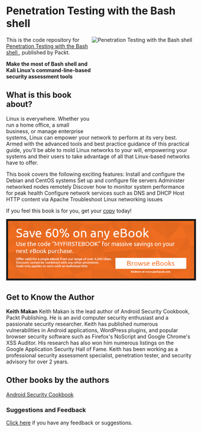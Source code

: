 # Penetration Testing with the Bash shell 

<a href="https://prod.packtpub.com/in/networking-and-servers/penetration-testing-bash-shell?utm_source=github&utm_medium=repository&utm_campaign=9781784399597 "><img src="https://d255esdrn735hr.cloudfront.net/sites/default/files/imagecache/ppv4_main_book_cover/B03919_Mastering%20Linux%20Network%20Administration_.jpg" alt="Penetration Testing with the Bash shell " height="256px" align="right"></a>

This is the code repository for [Penetration Testing with the Bash shell ](https://prod.packtpub.com/in/networking-and-servers/penetration-testing-bash-shell?utm_source=github&utm_medium=repository&utm_campaign=9781784399597 ), published by Packt.

**Make the most of Bash shell and Kali Linux’s command-line-based security assessment tools**

## What is this book about?
Linux is everywhere. Whether you run a home office, a small business, or manage enterprise systems, Linux can empower your network to perform at its very best. Armed with the advanced tools and best practice guidance of this practical guide, you'll be able to mold Linux networks to your will, empowering your systems and their users to take advantage of all that Linux-based networks have to offer.

This book covers the following exciting features:
Install and configure the Debian and CentOS systems 
Set up and configure file servers 
Administer networked nodes remotely 
Discover how to monitor system performance for peak health 
Configure network services such as DNS and DHCP 
Host HTTP content via Apache 
Troubleshoot Linux networking issues 

If you feel this book is for you, get your [copy](https://www.amazon.com/dp/1849695105) today!

<a href="https://www.packtpub.com/?utm_source=github&utm_medium=banner&utm_campaign=GitHubBanner"><img src="https://raw.githubusercontent.com/PacktPublishing/GitHub/master/GitHub.png" 
alt="https://www.packtpub.com/" border="5" /></a>


## Get to Know the Author
**Keith Makan**
Keith Makan is the lead author of Android Security Cookbook, Packt Publishing. He is an avid computer security enthusiast and a passionate security researcher. Keith has published numerous vulnerabilities in Android applications, WordPress plugins, and popular browser security software such as Firefox's NoScript and Google Chrome's XSS Auditor. His research has also won him numerous listings on the Google Application Security Hall of Fame. Keith has been working as a professional security assessment specialist, penetration tester, and security advisory for over 2 years.


## Other books by the authors
[Android Security Cookbook ](https://prod.packtpub.com/application-development/android-security-cookbook?utm_source=github&utm_medium=repository&utm_campaign=9781785284526 )


### Suggestions and Feedback
[Click here](https://docs.google.com/forms/d/e/1FAIpQLSdy7dATC6QmEL81FIUuymZ0Wy9vH1jHkvpY57OiMeKGqib_Ow/viewform) if you have any feedback or suggestions.


